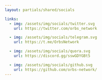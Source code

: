 ```yaml
---
layout: partials/shared/socials

links:
  - img: /assets/img/socials/twitter.svg
    url: https://twitter.com/orbs_network

  - img: /assets/img/socials/telegram.svg
    url: https://t.me/OrbsNetwork

  - img: /assets/img/socials/quora.svg
    url: https://discord.gg/sswGDYGBt5

  - img: /assets/img/socials/github.svg
    url: https://github.com/orbs-network/
---
```

